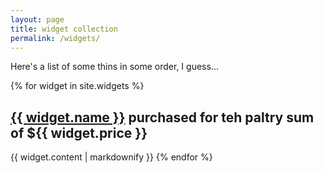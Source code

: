 ```yaml
---
layout: page
title: widget collection
permalink: /widgets/
---
```


Here's a list of some thins in some order, I guess...

{% for widget in site.widgets %}

## [{{ widget.name }}]({{widget.url}}) purchased for teh paltry sum of ${{ widget.price }}
  
  {{ widget.content | markdownify }}
{% endfor %}
